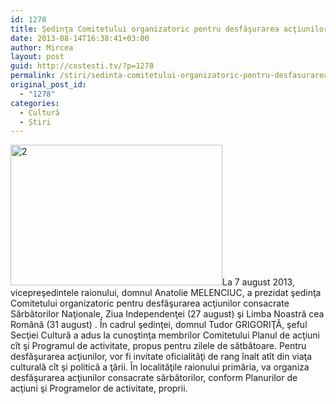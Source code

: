 ```yaml
---
id: 1278
title: Şedinţa Comitetului organizatoric pentru desfăşurarea acţiunilor consacrate Sărbătorilor Naţionale
date: 2013-08-14T16:38:41+03:00
author: Mircea
layout: post
guid: http://costesti.tv/?p=1278
permalink: /stiri/sedinta-comitetului-organizatoric-pentru-desfasurarea-actiunilor-consacrate-sarbatorilor-nationale/
original_post_id:
  - "1278"
categories:
  - Cultură
  - Știri
---
```

[<img alt="2" class="alignleft size-full wp-image-1279" src="http://costestean.files.wordpress.com/2013/08/2.png" style="height:225px;width:339px;" />](http://costestean.files.wordpress.com/2013/08/2.png)La 7 august 2013, vicepreşedintele raionului, domnul Anatolie MELENCIUC, a prezidat şedinţa Comitetului organizatoric pentru desfăşurarea acţiunilor consacrate Sărbătorilor Naţionale, Ziua Independenţei (27 august) şi Limba Noastră cea Rom&acirc;nă (31 august) . &Icirc;n cadrul şedinţei, domnul Tudor GRIGORIŢĂ, şeful Secţiei Cultură a adus la cunoştinţa membrilor Comitetului Planul de acţiuni c&icirc;t şi Programul de activitate, propus pentru zilele de sătbătoare. Pentru desfăşurarea acţiunilor, vor fi invitate oficialităţi de rang &icirc;nalt at&icirc;t din viaţa culturală c&icirc;t şi politică a ţării. &Icirc;n localităţile raionului primăria, va organiza desfăşurarea acţiunilor consacrate sărbătorilor, conform Planurilor de acţiuni şi Programelor de activitate, proprii.